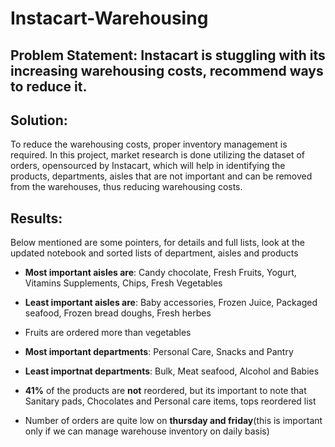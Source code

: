 # Instacart-Warehousing
## Problem Statement: Instacart is stuggling with its increasing warehousing costs, recommend ways to reduce it.
## Solution:
To reduce the warehousing costs, proper inventory management is required.
In this project, market research is done utilizing the dataset of orders, opensourced by Instacart, which will help in identifying the products, departments, aisles that are not important and can be removed from the warehouses, thus reducing warehousing costs.

## Results:
Below mentioned are some pointers, for details and full lists, look at the updated notebook and sorted lists of department, aisles and products
* **Most important aisles are**: Candy chocolate, Fresh Fruits, Yogurt, Vitamins Supplements, Chips, Fresh Vegetables
* **Least important aisles are**: Baby accessories, Frozen Juice, Packaged seafood, Frozen bread doughs, Fresh herbes
* Fruits are ordered more than vegetables

* **Most important departments**: Personal Care, Snacks and Pantry
* **Least importnat departments**: Bulk, Meat seafood, Alcohol and Babies

* **41%** of the products are **not** reordered, but its important to note that Sanitary pads, Chocolates and Personal care items, tops reordered list

* Number of orders are quite low on **thursday and friday**(this is important only if we can manage warehouse inventory on daily basis)

